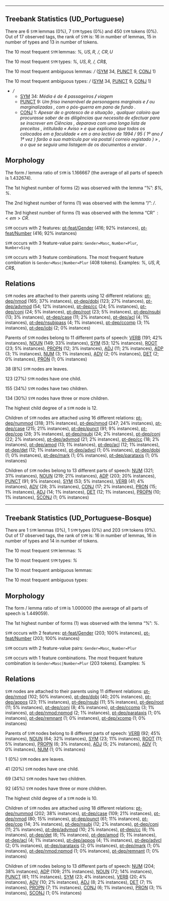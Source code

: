 

--------------------------------------------------------------------------------

## Treebank Statistics (UD_Portuguese)

There are 6 `SYM` lemmas (0%), 7 `SYM` types (0%) and 450 `SYM` tokens (0%).
Out of 17 observed tags, the rank of `SYM` is: 16 in number of lemmas, 15 in number of types and 13 in number of tokens.

The 10 most frequent `SYM` lemmas: <em>%, US$, R$, /, CR$, U$</em>

The 10 most frequent `SYM` types:  <em>%, US$, R$, /, CR$, $%, U$</em>

The 10 most frequent ambiguous lemmas: <em>/</em> ([SYM]() 34, [PUNCT]() 9, [CONJ]() 1)

The 10 most frequent ambiguous types:  <em>/</em> ([SYM]() 34, [PUNCT]() 9, [CONJ]() 1)


* <em>/</em>
  * [SYM]() 34: <em>Média é de 4 passageiros <b>/</b> viagem</em>
  * [PUNCT]() 9: <em>Um friso inenarrável de personagens marginais e <b>/</b> ou marginalizadas , com o pós-guerra em pano de fundo .</em>
  * [CONJ]() 1: <em>Apesar de o grotesco de a situação , qualquer caloiro que procurasse saber de as diligências que necessita de efectuar para se inscrever em Ciências , deparava com uma longa lista de preceitos , intitulada « Aviso » e que explicava que todos os colocados em a faculdade « em o ano lectivo de 1994 / 95 ( 1º ano <b>/</b> 1ª vez ) farão a sua matrícula por via postal ( correio registado ) » , a o que se seguia uma listagem de os documentos a enviar .</em>

## Morphology

The form / lemma ratio of `SYM` is 1.166667 (the average of all parts of speech is 1.432674).

The 1st highest number of forms (2) was observed with the lemma “%”: <em>$%, %</em>.

The 2nd highest number of forms (1) was observed with the lemma “/”: <em>/</em>.

The 3rd highest number of forms (1) was observed with the lemma “CR$”: <em>CR$</em>.

`SYM` occurs with 2 features: [pt-feat/Gender]() (416; 92% instances), [pt-feat/Number]() (416; 92% instances)

`SYM` occurs with 3 feature-value pairs: `Gender=Masc`, `Number=Plur`, `Number=Sing`

`SYM` occurs with 3 feature combinations.
The most frequent feature combination is `Gender=Masc|Number=Plur` (408 tokens).
Examples: <em>%, US$, R$, CR$, $%, U$</em>


## Relations

`SYM` nodes are attached to their parents using 12 different relations: [pt-dep/nmod]() (165; 37% instances), [pt-dep/dobj]() (123; 27% instances), [pt-dep/advmod]() (54; 12% instances), [pt-dep/cc]() (24; 5% instances), [pt-dep/conj]() (24; 5% instances), [pt-dep/root]() (23; 5% instances), [pt-dep/nsubj]() (13; 3% instances), [pt-dep/case]() (11; 2% instances), [pt-dep/acl]() (4; 1% instances), [pt-dep/nsubjpass]() (4; 1% instances), [pt-dep/ccomp]() (3; 1% instances), [pt-dep/iobj]() (2; 0% instances)

Parents of `SYM` nodes belong to 11 different parts of speech: [VERB]() (191; 42% instances), [NOUN]() (149; 33% instances), [SYM]() (53; 12% instances), [ROOT]() (23; 5% instances), [PROPN]() (12; 3% instances), [ADJ]() (11; 2% instances), [ADP]() (3; 1% instances), [NUM]() (3; 1% instances), [ADV]() (2; 0% instances), [DET]() (2; 0% instances), [PRON]() (1; 0% instances)

38 (8%) `SYM` nodes are leaves.

123 (27%) `SYM` nodes have one child.

155 (34%) `SYM` nodes have two children.

134 (30%) `SYM` nodes have three or more children.

The highest child degree of a `SYM` node is 12.

Children of `SYM` nodes are attached using 16 different relations: [pt-dep/nummod]() (318; 31% instances), [pt-dep/nmod]() (247; 24% instances), [pt-dep/case]() (215; 21% instances), [pt-dep/punct]() (91; 9% instances), [pt-dep/cop]() (28; 3% instances), [pt-dep/nsubj]() (24; 2% instances), [pt-dep/conj]() (22; 2% instances), [pt-dep/advmod]() (21; 2% instances), [pt-dep/cc]() (18; 2% instances), [pt-dep/amod]() (13; 1% instances), [pt-dep/acl]() (12; 1% instances), [pt-dep/det]() (12; 1% instances), [pt-dep/advcl]() (1; 0% instances), [pt-dep/dobj]() (1; 0% instances), [pt-dep/mark]() (1; 0% instances), [pt-dep/parataxis]() (1; 0% instances)

Children of `SYM` nodes belong to 13 different parts of speech: [NUM]() (321; 31% instances), [NOUN]() (219; 21% instances), [ADP]() (203; 20% instances), [PUNCT]() (91; 9% instances), [SYM]() (53; 5% instances), [VERB]() (41; 4% instances), [ADV]() (28; 3% instances), [CONJ]() (17; 2% instances), [PRON]() (15; 1% instances), [ADJ]() (14; 1% instances), [DET]() (12; 1% instances), [PROPN]() (10; 1% instances), [SCONJ]() (1; 0% instances)



--------------------------------------------------------------------------------

## Treebank Statistics (UD_Portuguese-Bosque)

There are 1 `SYM` lemmas (0%), 1 `SYM` types (0%) and 203 `SYM` tokens (0%).
Out of 17 observed tags, the rank of `SYM` is: 16 in number of lemmas, 16 in number of types and 14 in number of tokens.

The 10 most frequent `SYM` lemmas: <em>%</em>

The 10 most frequent `SYM` types:  <em>%</em>

The 10 most frequent ambiguous lemmas: 

The 10 most frequent ambiguous types:  



## Morphology

The form / lemma ratio of `SYM` is 1.000000 (the average of all parts of speech is 1.449059).

The 1st highest number of forms (1) was observed with the lemma “%”: <em>%</em>.

`SYM` occurs with 2 features: [pt-feat/Gender]() (203; 100% instances), [pt-feat/Number]() (203; 100% instances)

`SYM` occurs with 2 feature-value pairs: `Gender=Masc`, `Number=Plur`

`SYM` occurs with 1 feature combinations.
The most frequent feature combination is `Gender=Masc|Number=Plur` (203 tokens).
Examples: <em>%</em>


## Relations

`SYM` nodes are attached to their parents using 11 different relations: [pt-dep/nmod]() (102; 50% instances), [pt-dep/dobj]() (40; 20% instances), [pt-dep/appos]() (23; 11% instances), [pt-dep/nsubj]() (11; 5% instances), [pt-dep/root]() (11; 5% instances), [pt-dep/conj]() (8; 4% instances), [pt-dep/ccomp]() (3; 1% instances), [pt-dep/nmod:npmod]() (2; 1% instances), [pt-dep/parataxis]() (1; 0% instances), [pt-dep/remnant]() (1; 0% instances), [pt-dep/xcomp]() (1; 0% instances)

Parents of `SYM` nodes belong to 8 different parts of speech: [VERB]() (92; 45% instances), [NOUN]() (64; 32% instances), [SYM]() (23; 11% instances), [ROOT]() (11; 5% instances), [PROPN]() (6; 3% instances), [ADJ]() (5; 2% instances), [ADV]() (1; 0% instances), [NUM]() (1; 0% instances)

1 (0%) `SYM` nodes are leaves.

41 (20%) `SYM` nodes have one child.

69 (34%) `SYM` nodes have two children.

92 (45%) `SYM` nodes have three or more children.

The highest child degree of a `SYM` node is 10.

Children of `SYM` nodes are attached using 18 different relations: [pt-dep/nummod]() (202; 38% instances), [pt-dep/case]() (109; 21% instances), [pt-dep/nmod]() (80; 15% instances), [pt-dep/punct]() (61; 11% instances), [pt-dep/cop]() (14; 3% instances), [pt-dep/nsubj]() (12; 2% instances), [pt-dep/conj]() (11; 2% instances), [pt-dep/advmod]() (10; 2% instances), [pt-dep/cc]() (6; 1% instances), [pt-dep/det]() (6; 1% instances), [pt-dep/amod]() (5; 1% instances), [pt-dep/acl]() (4; 1% instances), [pt-dep/appos]() (4; 1% instances), [pt-dep/advcl]() (2; 0% instances), [pt-dep/parataxis]() (2; 0% instances), [pt-dep/mark]() (1; 0% instances), [pt-dep/nmod:npmod]() (1; 0% instances), [pt-dep/remnant]() (1; 0% instances)

Children of `SYM` nodes belong to 13 different parts of speech: [NUM]() (204; 38% instances), [ADP]() (109; 21% instances), [NOUN]() (72; 14% instances), [PUNCT]() (61; 11% instances), [SYM]() (23; 4% instances), [VERB]() (20; 4% instances), [ADV]() (10; 2% instances), [ADJ]() (8; 2% instances), [DET]() (7; 1% instances), [PROPN]() (7; 1% instances), [CONJ]() (6; 1% instances), [PRON]() (3; 1% instances), [SCONJ]() (1; 0% instances)

